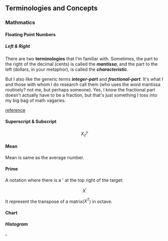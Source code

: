 ## Terminologies and Concepts

### Mathmatics

#### Floating Point Numbers

##### Left & Right

There are two **terminologies** that I'm familiar with. Sometimes, the part to the right of the decimal (cents) is called the **_mantissa_**, and the part to the left (dollars, in your metaphor), is called the **_characteristic_**.

But I also like the generic terms **_integer-part_** and **_fractional-part_**. It's what I and those with whom I do research call them (who uses the word mantissa routinely? not me, but perhaps someone). Yes, I know the fractional part doesn't actually have to be a fraction, but that's just something I toss into my big bag of math vagaries.

[reference](https://math.stackexchange.com/questions/64042/what-are-the-numbers-before-and-after-the-decimal-point-referred-to-in-mathemati)

#### Superscript & Subscript

$$
X_z^{y}
$$

#### Mean

Mean is same as the average number.

#### Prime

A notation where there is a ' at the top right of the target:

$$
X^\prime
$$

It represent the transpose of a matrix($X^T$) in octave.

#### Chart

##### Histogram

<img src="https://upload.wikimedia.org/wikipedia/commons/thumb/c/c3/Histogram_of_arrivals_per_minute.svg/1920px-Histogram_of_arrivals_per_minute.svg.png" style="zoom:33%;width:100%" />

#### Standard deviation

标准偏差

Suppose that the entire population of interest is eight students in a particular class. For a finite set of numbers, the population standard deviation is found by taking the [square root](https://en.wikipedia.org/wiki/Square_root) of the [average](https://en.wikipedia.org/wiki/Average) of the squared deviations of the values subtracted from their average value. The marks of a class of eight students (that is, a [statistical population](https://en.wikipedia.org/wiki/Statistical_population)) are the following eight values:

$$
2, \space4, \space4, \space4, \space5, \space5, \space7, \space9.
$$

These eight data points have the [mean](https://en.wikipedia.org/wiki/Mean) (average) of 5:

$$
\mu = \frac{2+4+4+4+5+5+7+9}{8} = 5
$$

First, calculate the deviations of each data point from the mean, and [square](<https://en.wikipedia.org/wiki/Square_(algebra)>) the result of each:

$$
(2-5)^2 = 9, \space(5-5)^2 = 0\\
(4-5)^2 = 1, \space(5-5)^2 = 0\\
(4-5)^2 = 1, \space(7-5)^2 = 4\\
(4-5)^2 = 1, \space(9-5)^2 = 16\\
$$

The [variance](https://en.wikipedia.org/wiki/Variance) is the mean of these values:

$$
\sigma^2 = \frac{
9+1+1+1+0+0+4+16
}{8} = \frac{32}{8} = 4
$$

and the _population_ standard deviation is equal to the square root of the variance:

$$
\sigma = \sqrt{4} = 2
$$

This formula is valid only if the eight values with which we began form the complete population. If the values instead were a random sample drawn from some large parent population (for example, they were 8 students randomly and independently chosen from a class of 2 million), then one divides by 7 (which is _n_ − 1) instead of 8 (which is _n_) in the denominator of the last formula, and the result is $s = \sqrt {32/7}\approx 2.1$.

In that case, the result of the original formula would be called the _sample_ standard deviation and denoted by _s_ instead of $\sigma$.

Dividing by _n_ − 1 rather than by _n_ gives an unbiased estimate of the variance of the larger parent population. This is known as _[Bessel's correction](https://en.wikipedia.org/wiki/Bessel's_correction)_.[[4\]](https://en.wikipedia.org/wiki/Standard_deviation#cite_note-4)[[5\]](https://en.wikipedia.org/wiki/Standard_deviation#cite_note-5) Roughly, the reason for it is that the formula for the sample variance relies on computing differences of observations from the sample mean, and the sample mean itself was constructed to be as close as possible to the observations, so just dividing by _n_ would underestimate the variability.

#### Hat Operator

https://en.wikipedia.org/wiki/Hat_operator

$$
\hat{\theta}
$$

In [statistics](https://en.wikipedia.org/wiki/Statistics), the hat is used to denote an [estimator](https://en.wikipedia.org/wiki/Estimator) or an estimated value. For example, in the context of [errors and residuals](https://en.wikipedia.org/wiki/Errors_and_residuals_in_statistics), the "hat" over the letter ε indicates an observable estimate (the residuals) of an unobservable quantity called ε (the statistical errors).
